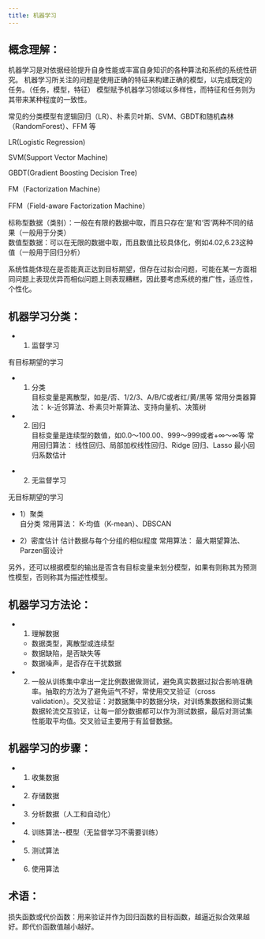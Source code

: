```yaml
---
title: 机器学习
---
```


## 概念理解：  

机器学习是对依据经验提升自身性能或丰富自身知识的各种算法和系统的系统性研究。
机器学习所关注的问题是使用正确的特征来构建正确的模型，以完成既定的任务。（任务，模型，特征）
模型赋予机器学习领域以多样性，而特征和任务则为其带来某种程度的一致性。

常见的分类模型有逻辑回归（LR）、朴素贝叶斯、SVM、GBDT和随机森林（RandomForest）、FFM 等  

LR(Logistic Regression)  

SVM(Support Vector Machine)  

GBDT(Gradient Boosting Decision Tree)  

FM（Factorization Machine） 

FFM（Field-aware Factorization Machine）  

标称型数据（类别）：一般在有限的数据中取，而且只存在‘是’和‘否’两种不同的结果（一般用于分类）  
数值型数据：可以在无限的数据中取，而且数值比较具体化，例如4.02,6.23这种值（一般用于回归分析）  


系统性能体现在是否能真正达到目标期望，但存在过拟合问题，可能在某一方面相同问题上表现优异而相似问题上则表现糟糕，因此要考虑系统的推广性，适应性，个性化。



## 机器学习分类：  


+ 1. 监督学习  

有目标期望的学习  

  - 1) 分类  
    目标变量是离散型，如是/否、1/2/3、A/B/C或者红/黄/黑等
    常用分类器算法：
    k-近邻算法、朴素贝叶斯算法、支持向量机、决策树  

  - 2) 回归  
    目标变量是连续型的数值，如0.0～100.00、999～999或者+∞～∞等
    常用回归算法：
    线性回归、局部加权线性回归、Ridge 回归、Lasso 最小回归系数估计  


+ 2. 无监督学习  

无目标期望的学习

  - 1）聚类  
    自分类
    常用算法：
    K-均值（K-mean）、DBSCAN 

  - 2）密度估计
    估计数据与每个分组的相似程度
    常用算法：
    最大期望算法、Parzen窗设计  

另外，还可以根据模型的输出是否含有目标变量来划分模型，如果有则称其为预测性模型，否则称其为描述性模型。

## 机器学习方法论：   

+ 1. 理解数据  

    - 数据类型，离散型或连续型  
    - 数据缺陷，是否缺失等  
    - 数据噪声，是否存在干扰数据  

+ 2. 一般从训练集中拿出一定比例数据做测试，避免真实数据过拟合影响准确率。抽取的方法为了避免运气不好，常使用交叉验证（cross validation）。交叉验证：对数据集中的数据分块，对训练集数据和测试集数据轮流交互验证，让每一部分数据都可以作为测试数据，最后对测试集性能取平均值。交叉验证主要用于有监督数据。

## 机器学习的步骤：

+ 1. 收集数据  
+ 2. 存储数据  
+ 3. 分析数据（人工和自动化）
+ 4. 训练算法--模型（无监督学习不需要训练）
+ 5. 测试算法
+ 6. 使用算法


## 术语：

损失函数或代价函数：用来验证并作为回归函数的目标函数，越逼近拟合效果越好。即代价函数值越小越好。



